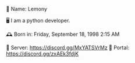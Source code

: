 📛 Name: Lemony

🖥️ I am a python developer.

🕰️ Born in: Friday, September 18, 1998 2:15 AM

💬 Server: https://discord.gg/MxYATSVrMz
🤝 Portal: https://discord.gg/zxAEk3fdjK

